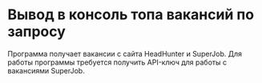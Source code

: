 # Вывод в консоль топа вакансий по запросу

Программа получает вакансии с сайта HeadHunter и SuperJob.
Для работы программы требуется получить API-ключ для работы с вакансиями SuperJob.
